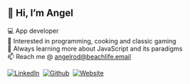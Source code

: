 ## 👋 Hi, I’m Angel  
💻 App developer  
👀 Interested in programming, cooking and classic gaming  
🌱 Always learning more about JavaScript and its paradigms  
📫 Reach me @ angelrod@beachlife.email

[![LinkedIn](https://res.cloudinary.com/angelrodriguez/image/upload/v1667579081/Email%20Github%20Icons/Linked_in.png)](https://www.linkedin.com/in/angelrodriguezlead/)&nbsp;&nbsp;[![Github](https://res.cloudinary.com/angelrodriguez/image/upload/v1667579081/Email%20Github%20Icons/Github.png)](https://github.com/angelr1076)&nbsp;&nbsp;[![Website](https://res.cloudinary.com/angelrodriguez/image/upload/v1667579081/Email%20Github%20Icons/Website.png)](https://angelrod.dev/)
<!---
angelr1076/angelr1076 is a ✨ special ✨ repository because its `README.md` (this file) appears on your GitHub profile.
You can click the Preview link to take a look at your changes.
--->
